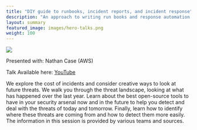 ```yaml
---
title: "DIY guide to runbooks, incident reports, and incident response"
description: "An approach to writing run books and response automation using risk as a driver."
layout: summary
featured_image: images/hero-talks.png
weight: 100
---
```


[![](http://img.youtube.com/vi/E1NaYN_fJUo/0.jpg)](http://www.youtube.com/watch?v=E1NaYN_fJUo "SEC318")

Presented with: Nathan Case (AWS)

Talk Available here: [YouTube](https://www.youtube.com/watch?v=E1NaYN_fJUo)

We explore the cost of incidents and consider creative ways to look at future threats. We walk you through the threat landscape, looking at what has happened over the last year. Learn about the best open-source tools to have in your security arsenal now and in the future to help you detect and deal with the threats of today and tomorrow. Finally, learn how to identify where these threats are coming from and how to detect them more easily. The information in this session is provided by various teams and sources.